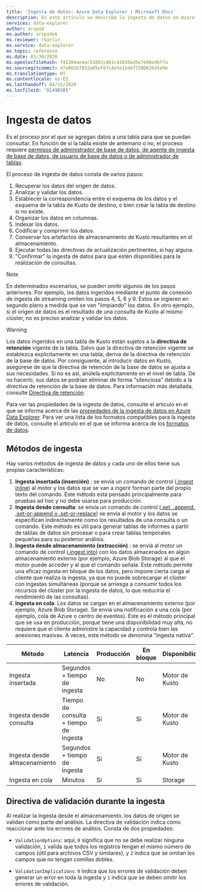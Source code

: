 ```yaml
---
title: 'Ingesta de datos: Azure Data Explorer | Microsoft Docs'
description: En este artículo se describe la ingesta de datos en Azure Data Explorer.
services: data-explorer
author: orspod
ms.author: orspodek
ms.reviewer: rkarlin
ms.service: data-explorer
ms.topic: reference
ms.date: 03/30/2020
ms.openlocfilehash: f41304ae4ac51081cd61c41856ed5e7e08ed6f7a
ms.sourcegitcommit: 47a002b7032a05ef67c4e5e12de7720062645e9e
ms.translationtype: HT
ms.contentlocale: es-ES
ms.lasthandoff: 04/15/2020
ms.locfileid: "81490385"
---
```

# <a name="data-ingestion"></a>Ingesta de datos

Es el proceso por el que se agregan datos a una tabla para que se puedan consultar.
En función de si la tabla existe de antemano o no, el proceso requiere [permisos de administrador de base de datos, de agente de ingesta de base de datos, de usuario de base de datos o de administrador de tablas](../access-control/role-based-authorization.md).

El proceso de ingesta de datos consta de varios pasos:

1. Recuperar los datos del origen de datos.
1. Analizar y validar los datos.
1. Establecer la correspondencia entre el esquema de los datos y el esquema de la tabla de Kusto de destino, o bien crear la tabla de destino si no existe.
1. Organizar los datos en columnas.
1. Indexar los datos.
1. Codificar y comprimir los datos.
1. Conservar los artefactos de almacenamiento de Kusto resultantes en el almacenamiento.
1. Ejecutar todas las directivas de actualización pertinentes, si hay alguna.
1. "Confirmar" la ingesta de datos para que estén disponibles para la realización de consultas.

> [!NOTE]
> En determinados escenarios, se pueden omitir algunos de los pasos anteriores.
> Por ejemplo, los datos ingeridos mediante el punto de conexión de ingesta de streaming omiten los pasos 4, 5, 6 y 9. Estos se ingieren en segundo plano a medida que se van "limpiando" los datos.
> En otro ejemplo, si el origen de datos es el resultado de una consulta de Kusto al mismo clúster, no es preciso analizar y validar los datos.

> [!WARNING]
> Los datos ingeridos en una tabla de Kusto están sujetos a la **directiva de retención** vigente de la tabla.
> Salvo que la directiva de retención vigente se establezca explícitamente en una tabla, deriva de la directiva de retención de la base de datos. Por consiguiente, al introducir datos en Kusto, asegúrese de que la directiva de retención de la base de datos se ajusta a sus necesidades. Si no es así, anúlela explícitamente en el nivel de tabla. De no hacerlo, sus datos se podrían eliminar de forma "silenciosa" debido a la directiva de retención de la base de datos. Para información más detallada, consulte [Directiva de retención](https://kusto.azurewebsites.net/docs/concepts/retentionpolicy.html).

Para ver las propiedades de la ingesta de datos, consulte el artículo en el que se informa acerca de las [propiedades de la ingesta de datos en Azure Data Explorer](https://docs.microsoft.com/azure/data-explorer/ingestion-properties).
Para ver una lista de los formatos compatibles para la ingesta de datos, consulte el artículo en el que se informa acerca de los [formatos de datos](https://docs.microsoft.com/azure/data-explorer/ingestion-supported-formats).



## <a name="ingestion-methods"></a>Métodos de ingesta

Hay varios métodos de ingesta de datos y cada uno de ellos tiene sus propias características:

1. **Ingesta insertada (inserción)** : se envía un comando de control ([.ingest inline](./ingest-inline.md)) al motor y los datos que se van a ingerir forman parte del propio texto del comando.
   Este método está pensado principalmente para pruebas ad hoc y no debe usarse para producción.
1. **Ingesta desde consulta**: se envía un comando de control ([.set, .append, .set-or-append o .set-or-replace](./ingest-from-query.md)) se envía al motor y los datos se especifican indirectamente como los resultados de una consulta o un comando.
   Este método es útil para generar tablas de informes a partir de tablas de datos sin procesar o para crear tablas temporales pequeñas para su posterior análisis.
1. **Ingesta desde almacenamiento (extracción)** : se envía al motor un comando de control ([.ingest into](./ingest-from-storage.md)) con los datos almacenados en algún almacenamiento externo (por ejemplo, Azure Blob Storage) al que el motor puede acceder y al que el comando señala.
   Este método permite una eficaz ingesta en bloque de los datos, pero impone cierta carga al cliente que realiza la ingesta, ya que no puede sobrecargar el clúster con ingestas simultáneas (porque se arriesga a consumir todos los recursos del clúster por la ingesta de datos, lo que reduciría el rendimiento de las consultas).
1. **Ingesta en cola**: Los datos se cargan en el almacenamiento externo (por ejemplo, Azure Blob Storage). Se envía una notificación a una cola (por ejemplo, cola de Azure o centro de eventos).
   Este es el método principal que se usa en producción, porque tiene una disponibilidad muy alta, no requiere que el cliente administre la capacidad y controla bien las anexiones masivas. A veces, este método se denomina "ingesta nativa".


|Método             |Latencia                 |Producción|En bloque|Disponibilidad|Sincronicidad|
|-------------------|------------------------|----------|----|------------|-------------|
|Ingesta insertada   |Segundos + tiempo de ingesta   |No        |No  |Motor de Kusto|Sincrónica  |
|Ingesta desde consulta  |Tiempo de consulta + tiempo de ingesta|Sí       |Sí |Motor de Kusto|Sincrónica  |
|Ingesta desde almacenamiento|Segundos + tiempo de ingesta   |Sí       |Sí |Motor de Kusto|Ambos         |
|Ingesta en cola   |Minutos                 |Sí       |Sí |Storage     |Asincrónica |

## <a name="validation-policy-during-ingestion"></a>Directiva de validación durante la ingesta

Al realizar la ingesta desde el almacenamiento, los datos de origen se validan como parte del análisis.
La directiva de validación indica cómo reaccionar ante los errores de análisis. Consta de dos propiedades:

* `ValidationOptions`: aquí, `0` significa que no se debe realizar ninguna validación, `1` valida que todos los registros tengan el mismo número de campos (útil para archivos CSV y similares), y `2` indica que se omitan los campos que no tengan comillas dobles.

* `ValidationImplications`: `0` indica que los errores de validación deben generar un error en toda la ingesta y `1` indica que se deben omitir los errores de validación.